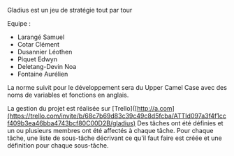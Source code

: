 Gladius est un jeu de stratégie tout par tour

Equipe :
 - Larangé Samuel
 - Cotar Clément
 - Dusannier Léothen
 - Piquet Edwyn 
 - Deletang-Devin Noa 
 - Fontaine Aurélien

La norme suivit pour le développement sera du Upper Camel Case
avec des noms de variables et fonctions en anglais.

La gestion du projet est réalisée sur [Trello]([http://a.com](https://trello.com/invite/b/68c7b69d83c39c49c8d5fcba/ATTId097a3f4f1ccf409b3ea46bba4743bcf80C00D2B/gladius)
Des tâches ont été définies et un ou plusieurs membres ont été affectés à chaque tâche.
Pour chaque tâche, une liste de sous-tâche décrivant ce qu'il faut faire est créée et une définition pour chaque sous-tâche. 
